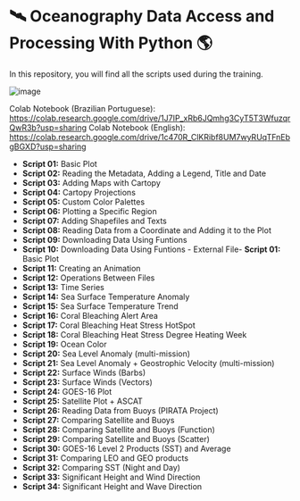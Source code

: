 # 🛰️ Oceanography Data Access and Processing With Python 🌎

In this repository, you will find all the scripts used during the training.

![image](https://github.com/diegormsouza/oceanography_python_may_2022/assets/54595784/7b841525-c0c3-4fe9-b0da-b06f6444ab4d)

Colab Notebook (Brazilian Portuguese): https://colab.research.google.com/drive/1J7IP_xRb6JQmhg3CyT5T3WfuzqrQwR3b?usp=sharing
Colab Notebook (English): https://colab.research.google.com/drive/1c470R_ClKRibf8UM7wyRUqTFnEbgBGXD?usp=sharing

- **Script 01:** Basic Plot
- **Script 02:** Reading the Metadata, Adding a Legend, Title and Date
- **Script 03:** Adding Maps with Cartopy
- **Script 04:** Cartopy Projections
- **Script 05:** Custom Color Palettes
- **Script 06:** Plotting a Specific Region
- **Script 07:** Adding Shapefiles and Texts
- **Script 08:** Reading Data from a Coordinate and Adding it to the Plot
- **Script 09:** Downloading Data Using Funtions 
- **Script 10:** Downloading Data Using Funtions - External File- **Script 01:** Basic Plot
- **Script 11:** Creating an Animation
- **Script 12:** Operations Between Files
- **Script 13:** Time Series
- **Script 14:** Sea Surface Temperature Anomaly
- **Script 15:** Sea Surface Temperature Trend
- **Script 16:** Coral Bleaching Alert Area
- **Script 17:** Coral Bleaching Heat Stress HotSpot
- **Script 18:** Coral Bleaching Heat Stress Degree Heating Week
- **Script 19:** Ocean Color
- **Script 20:** Sea Level Anomaly (multi-mission) 
- **Script 21:** Sea Level Anomaly + Geostrophic Velocity (multi-mission)
- **Script 22:** Surface Winds (Barbs)
- **Script 23:** Surface Winds (Vectors)
- **Script 24:** GOES-16 Plot
- **Script 25:** Satellite Plot + ASCAT
- **Script 26:** Reading Data from Buoys (PIRATA Project)
- **Script 27:** Comparing Satellite and Buoys
- **Script 28:** Comparing Satellite and Buoys (Function)
- **Script 29:** Comparing Satellite and Buoys (Scatter)
- **Script 30:** GOES-16 Level 2 Products (SST) and Average
- **Script 31:** Comparing LEO and GEO products
- **Script 32:** Comparing SST (Night and Day)
- **Script 33:** Significant Height and Wind Direction
- **Script 34:** Significant Height and Wave Direction
